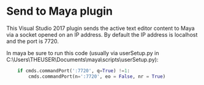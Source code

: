 # Send to Maya plugin
This Visual Studio 2017 plugin sends the active text editor content to Maya via a socket opened on an IP address.
By default the IP address is localhost and the port is 7720.

In maya be sure to run this code (usually via userSetup.py in C:\Users\THEUSER\Documents\maya\scripts\userSetup.py):
```python
    if cmds.commandPort(':7720', q=True) !=1:
        cmds.commandPort(n=':7720', eo = False, nr = True)
```

